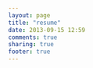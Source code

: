 ```yaml
---
layout: page
title: "resume"
date: 2013-09-15 12:59
comments: true
sharing: true
footer: true
---
```

